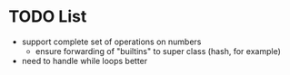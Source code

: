 TODO List
=========

- support complete set of operations on numbers
	- ensure forwarding of "builtins" to super class (hash, for example)
- need to handle while loops better